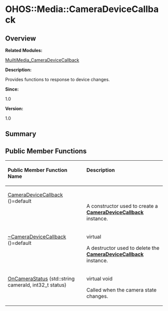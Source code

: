 # OHOS::Media::CameraDeviceCallback<a name="ZH-CN_TOPIC_0000001055198140"></a>

## **Overview**<a name="section22242444084837"></a>

**Related Modules:**

[MuiltiMedia\_CameraDeviceCallback](MuiltiMedia_CameraDeviceCallback.md)

**Description:**

Provides functions to response to device changes. 

**Since:**

1.0

**Version:**

1.0

## **Summary**<a name="section939279060084837"></a>

## Public Member Functions<a name="pub-methods"></a>

<a name="table63365618084837"></a>
<table><thead align="left"><tr id="row488775744084837"><th class="cellrowborder" valign="top" width="50%" id="mcps1.1.3.1.1"><p id="p2085697336084837"><a name="p2085697336084837"></a><a name="p2085697336084837"></a>Public Member Function Name</p>
</th>
<th class="cellrowborder" valign="top" width="50%" id="mcps1.1.3.1.2"><p id="p899200295084837"><a name="p899200295084837"></a><a name="p899200295084837"></a>Description</p>
</th>
</tr>
</thead>
<tbody><tr id="row743254399084837"><td class="cellrowborder" valign="top" width="50%" headers="mcps1.1.3.1.1 "><p id="p830904546084837"><a name="p830904546084837"></a><a name="p830904546084837"></a><a href="MuiltiMedia_CameraDeviceCallback.md#ga5e81f9fa5dd53d9d1f8ca0cc4497fd59">CameraDeviceCallback</a> ()=default</p>
</td>
<td class="cellrowborder" valign="top" width="50%" headers="mcps1.1.3.1.2 "><p id="p1918113253084837"><a name="p1918113253084837"></a><a name="p1918113253084837"></a>&nbsp;</p>
<p id="p2044627039084837"><a name="p2044627039084837"></a><a name="p2044627039084837"></a>A constructor used to create a <strong id="b1371388698084837"><a name="b1371388698084837"></a><a name="b1371388698084837"></a><a href="OHOS-Media-CameraDeviceCallback.md">CameraDeviceCallback</a></strong> instance. </p>
</td>
</tr>
<tr id="row1442282571084837"><td class="cellrowborder" valign="top" width="50%" headers="mcps1.1.3.1.1 "><p id="p1463892480084837"><a name="p1463892480084837"></a><a name="p1463892480084837"></a><a href="MuiltiMedia_CameraDeviceCallback.md#gac88b6972227ec2ba65feeb15c31aea83">~CameraDeviceCallback</a> ()=default</p>
</td>
<td class="cellrowborder" valign="top" width="50%" headers="mcps1.1.3.1.2 "><p id="p1152635674084837"><a name="p1152635674084837"></a><a name="p1152635674084837"></a>virtual&nbsp;</p>
<p id="p154859668084837"><a name="p154859668084837"></a><a name="p154859668084837"></a>A destructor used to delete the <strong id="b744581697084837"><a name="b744581697084837"></a><a name="b744581697084837"></a><a href="OHOS-Media-CameraDeviceCallback.md">CameraDeviceCallback</a></strong> instance. </p>
</td>
</tr>
<tr id="row983509211084837"><td class="cellrowborder" valign="top" width="50%" headers="mcps1.1.3.1.1 "><p id="p1642425549084837"><a name="p1642425549084837"></a><a name="p1642425549084837"></a><a href="MuiltiMedia_CameraDeviceCallback.md#ga2ae4d3d8ae13f73986f8dc7cf4bb7960">OnCameraStatus</a> (std::string cameraId, int32_t status)</p>
</td>
<td class="cellrowborder" valign="top" width="50%" headers="mcps1.1.3.1.2 "><p id="p239148770084837"><a name="p239148770084837"></a><a name="p239148770084837"></a>virtual void&nbsp;</p>
<p id="p932860682084837"><a name="p932860682084837"></a><a name="p932860682084837"></a>Called when the camera state changes. </p>
</td>
</tr>
</tbody>
</table>

